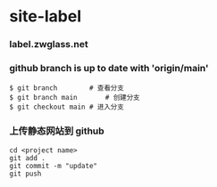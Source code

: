 # site-label

### label.zwglass.net

### github branch is up to date with 'origin/main'

```
$ git branch		# 查看分支
$ git branch main		# 创建分支
$ git checkout main	# 进入分支
```

### 上传静态网站到 github

```
cd <project name>
git add .
git commit -m "update"
git push

```